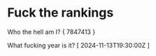# Fuck the rankings

Who the hell am I?
{ 7847413 }

What fucking year is it?
[ 2024-11-13T19:30:00Z ]
